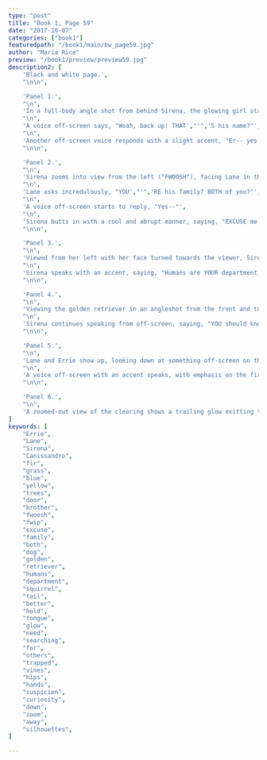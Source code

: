 ```yaml
---
type: "post"
title: "Book 1, Page 59"
date: "2017-10-07"
categories: ["book1"]
featuredpath: "/book1/main/bw_page59.jpg"
author: "Maria Rice"
preview: "/book1/preview/preview59.jpg"
description2: [
    'Black and white page.',
    "\n\n",

    'Panel 1.',
    "\n",
    'In a full-body angle shot from behind Sirena, the glowing girl stands in the grass with her squirrel tail raised. She faces the remains of the door, which now appears as a single horizontal line in the air. The background noise ("SHSSHSHshshshshs") dies down to silence.',
    "\n",
    'A voice off-screen says, "Woah, back up! THAT',"'",'S his name?"',
    "\n",
    'Another off-screen voice responds with a slight accent, "Er-- yes! He',"'",'s our BROTHER!"',
    "\n\n",

    'Panel 2.',
    "\n",
    'Sirena zooms into view from the left ("FWOOSH"), facing Lane in the foreground, whose face is framed by the upper right corner of the panel as she looks down toward the bottom left.',
    "\n",
    'Lane asks incredulously, "YOU',"'",'RE his family? BOTH of you?"',
    "\n",
    'A voice off-screen starts to reply, "Yes--"',
    "\n",
    'Sirena butts in with a cool and abrupt manner, saying, "EXCUSE me."',
    "\n\n",

    'Panel 3.',
    "\n",
    'Viewed from her left with her face turned towards the viewer, Sirena',"'",'s glow starts to fade. She looks down toward the bottom right with a cocked eyebrow and a stern facial expression.',
    "\n",
    'Sirena speaks with an accent, saying, "Humans are YOUR department, Canissandro."',
    "\n\n",

    'Panel 4.',
    "\n",
    'Viewing the golden retriever in an angleshot from the front and to his right, the dog appears on the left side of the panel, still in a sitting position, but his face is turned solemnly towards the left panel border. The tracks left by his tears are still clearly visible, as is the round stone on his chest.',
    "\n",
    'Sirena continues speaking from off-screen, saying, "YOU should know better than ME when to hold your tongue. So if you NEED me..."',
    "\n\n",

    'Panel 5.',
    "\n",
    'Lane and Errie show up, looking down at something off-screen on the left with their faces showing a mixture of suspicion and curiosity. Lane stands at the center of the panel with her arms on her hips and Errie stands to her left on the right side of the panel.',
    "\n",
    'A voice off-screen with an accent speaks, with emphasis on the first pronoun, "I will be searching for others who may be trapped in the vines."',
    "\n\n",

    'Panel 6.',
    "\n",
    'A zoomed-out view of the clearing shows a trailing glow exitting the left side of the panel ("FWIP"), partially covering up the silhouettes of the two teenagers still standing in the clearing. The silhouette of the dog sits to their right. The large fir trees provide the backdrop for the scene.',
]
keywords: [
    "Errie",
    "Lane",
    "Sirena",
    "Canissandro",
    "fir",
    "grass",
    "blue",
    "yellow",
    "trees",
    "door",
    "brother",
    "fwoosh",
    "fwip",
    "excuse",
    "family",
    "both",
    "dog",
    "golden",
    "retriever",
    "humans",
    "department",
    "squirrel",
    "tail",
    "better",
    "hold",
    "tongue",
    "glow",
    "need",
    "searching",
    "for",
    "others",
    "trapped",
    "vines",
    "hips",
    "hands",
    "suspicion",
    "curiosity",
    "down",
    "zoom",
    "away",
    "silhouettes",
]

---
```

